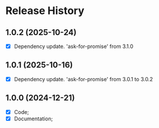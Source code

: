# Release History



## 1.0.2 (2025-10-24)
- [x] Dependency update. 'ask-for-promise' from 3.1.0



## 1.0.1 (2025-10-16)
- [x] Dependency update. 'ask-for-promise' from 3.0.1 to 3.0.2



## 1.0.0 (2024-12-21)
- [x] Code;
- [x] Documentation;